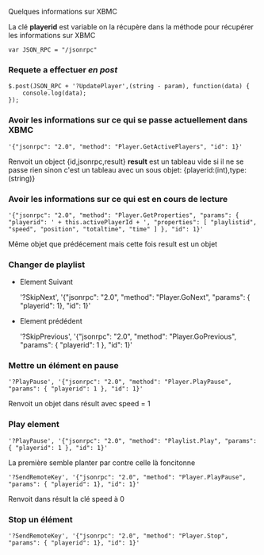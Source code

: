 Quelques informations sur XBMC

La clé **playerid** est variable on la récupère dans la méthode pour récupérer les informations sur XBMC

	var JSON_RPC = "/jsonrpc"

### Requete a effectuer *en post*

	$.post(JSON_RPC + '?UpdatePlayer',(string - param), function(data) {
		console.log(data);
	});


### Avoir les informations sur ce qui se passe actuellement dans XBMC
	'{"jsonrpc": "2.0", "method": "Player.GetActivePlayers", "id": 1}'

Renvoit un object {id,jsonrpc,result}
**result** est un tableau vide si il ne se passe rien sinon c'est un tableau avec un sous objet:
	{playerid:(int),type:(string)}

### Avoir les informations sur ce qui est en cours de lecture
	'{"jsonrpc": "2.0", "method": "Player.GetProperties", "params": { "playerid": ' + this.activePlayerId + ', "properties": [ "playlistid", "speed", "position", "totaltime", "time" ] }, "id": 1}'

Même objet que prédécement mais cette fois result est un objet

### Changer de playlist

* Element Suivant

	'?SkipNext', '{"jsonrpc": "2.0", "method": "Player.GoNext", "params": { "playerid": 1}, "id": 1}'

* Element prédédent

	'?SkipPrevious', '{"jsonrpc": "2.0", "method": "Player.GoPrevious", "params": { "playerid": 1 }, "id": 1}'

### Mettre un élément en pause

	'?PlayPause', '{"jsonrpc": "2.0", "method": "Player.PlayPause", "params": { "playerid": 1 }, "id": 1}'

Renvoit un objet dans résult avec speed = 1

### Play element
	
	'?PlayPause', '{"jsonrpc": "2.0", "method": "Playlist.Play", "params": { "playerid": 1 }, "id": 1}'

La première semble planter par contre celle là foncitonne
	
	'?SendRemoteKey', '{"jsonrpc": "2.0", "method": "Player.PlayPause", "params": { "playerid": 1}, "id": 1}'

Renvoit dans résult la clé speed à 0

### Stop un élément 
	
	'?SendRemoteKey', '{"jsonrpc": "2.0", "method": "Player.Stop", "params": { "playerid": 1}, "id": 1}'
	